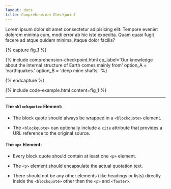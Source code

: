 ```yaml
---
layout: docs
title: Comprehension Checkpoint
---
```

				
Lorem ipsum dolor sit amet consectetur adipisicing elit. Tempore eveniet dolorem minima cum, modi error ab hic iste expedita. Quam quasi fugit facere ad atque quidem minima, itaque dolor facilis?

{% capture fig_1 %}

{% include comprehension-checkpoint.html
    cp_label='Our knowledge about the internal structure of Earth comes mainly from'
    option_A = 'earthquakes.'
    option_B = 'deep mine shafts.'
%}

{% endcapture %}

{% include code-example.html content=fig_1 %}

---

#### The `<blockquote>` Element:

- The block quote should always be wrapped in a `<blockquote>` element.
  
- The `<blockquote>` can optionally include a `cite` attribute that provides a URL reference to the original source.

#### The `<p>` Element:

- Every block quote should contain at least one `<p>` element.
  
- The `<p>` element should encapsulate the actual quotation text.
  
- There should not be any other elements (like headings or lists) directly inside the `<blockquote>` other than the `<p>` and `<footer>`.